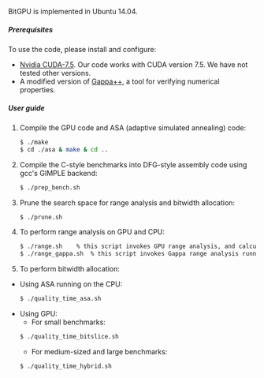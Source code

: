 BitGPU is implemented in Ubuntu 14.04.

##### Prerequisites
To use the code, please install and configure:
- [Nvidia CUDA-7.5](https://developer.nvidia.com/cuda-downloads). Our code works with CUDA version 7.5. We have not tested other versions.
- A modified version of [Gappa++](https://github.com/YeDeheng/gappa), a tool for verifying numerical properties.

##### User guide
1. Compile the GPU code and ASA (adaptive simulated annealing) code:

    ```sh
    $ ./make
    $ cd ./asa & make & cd ..
    ```

2. Compile the C-style benchmarks into DFG-style assembly code using gcc's GIMPLE backend:

    ```sh
    $ ./prep_bench.sh
    ```
3. Prune the search space for range analysis and bitwidth allocation:

    ```sh
    $ ./prune.sh
    ```

4. To perform range analysis on GPU and CPU:

    ```sh
    $ ./range.sh    % this script invokes GPU range analysis, and calculates the GPU runtime.
    $ ./range_gappa.sh  % this script invokes Gappa range analysis running on the CPU, and calculates the CPU runtime, which is compared to the above GPU runtime.
    ```
5. To perform bitwidth allocation:
  * Using ASA running on the CPU: 
    ```sh
    $ ./quality_time_asa.sh
    ```
  * Using GPU: 
    - For small benchmarks:
    ```sh
    $ ./quality_time_bitslice.sh
    ```
    - For medium-sized and large benchmarks:
    ```sh
    $ ./quality_time_hybrid.sh
    ```
